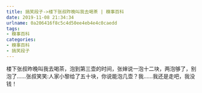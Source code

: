 ```yaml
---
title: 搞笑段子->楼下张叔昨晚叫我去喝茶 | 糗事百科
date: 2019-11-08 21:34:34
urlname: 0a206416f8c5c4d50ee4eb4e4c0caedd
tags: 
- 糗事百科
categories:
- 糗事百科
- 搞笑段子
---
```

楼下张叔昨晚叫我去喝茶，泡到第三壶的时间，张婶说一泡十二块，两泡够了，别泡了……张叔笑笑:人家小黎给了五十块，你说能泡几壶？我……我还是走吧，我没钱！


